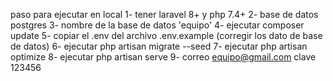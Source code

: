 paso para ejecutar en local
1- tener laravel 8+ y php 7.4+
2- base de datos postgres
3- nombre de la base de datos 'equipo'
4- ejecutar composer update
5- copiar el .env del archivo .env.example (corregir los dato de base de datos)
6- ejecutar php artisan migrate --seed
7- ejecutar php artisan optimize
8- ejecutar php artisan serve
9- correo equipo@gmail.com clave 123456
